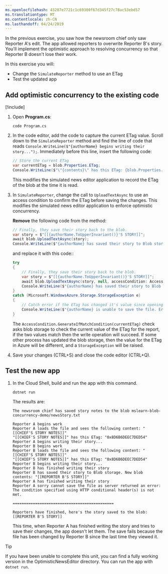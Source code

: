 ```yaml
---
ms.openlocfilehash: 43287e7721c1c69300f67d345f27c78ac53ebd57
ms.translationtype: MT
ms.contentlocale: zh-CN
ms.lasthandoff: 04/24/2019
---
```

In the previous exercise, you saw how the newsroom chief only saw Reporter A's edit. The app allowed reporters to overwrite Reporter B's story. You'll implement the optimistic approach to resolving concurrency so that Reporter B doesn't lose their work.

In this exercise you will:
- Change the `SimulateReporter` method to use an ETag
- Test the updated app

## <a name="add-optimistic-concurrency-to-the-existing-code"></a>Add optimistic concurrency to the existing code

[!include[](../../../includes/azure-cloudshell-copy-paste-tip.md)]

1. Open **Program.cs**: 

    ```console
    code Program.cs
    ```

1. In the code editor, add the code to capture the current ETag value. Scroll down to the `SimulateReporter` method and find the line of code that reads `Console.WriteLine($"{authorName} begins writing their story...");`. Immediately before this line, insert the following code:

    ```csharp
    // Store the current ETag
    var currentETag = blob.Properties.ETag;
    Console.WriteLine($"\"{contents}\" has this ETag: {blob.Properties.ETag}");
    ```

    This modifies the simulated news editor application to record the ETag of the blob at the time it is read.

1. In `SimulateReporter`, change the call to `UploadTextAsync` to use an access condition to confirm the ETag before saving the changes. This modifies the simulated news editor application to enforce optimistic concurrency.
    
    **Remove** the following code from the method:

    ```csharp
    // Finally, they save their story back to the blob.
    var story = $"[[{authorName.ToUpperInvariant()}'S STORY]]";
    await blob.UploadTextAsync(story);
    Console.WriteLine($"{authorName} has saved their story to Blob storage. New blob contents: \"{story}\"");
    ```

    and replace it with this code::

    ```csharp
    try 
    {
        // Finally, they save their story back to the blob.
        var story = $"[[{authorName.ToUpperInvariant()}'S STORY]]";
        await blob.UploadTextAsync(story, null, accessCondition: AccessCondition.GenerateIfMatchCondition(currentETag), null, null);
        Console.WriteLine($"{authorName} has saved their story to Blob storage. New blob contents: \"{story}\"");
    } 
    catch (Microsoft.WindowsAzure.Storage.StorageException e) 
    {
        // Catch error if the ETag has changed it's value since opening the file
        Console.WriteLine($"{authorName} is unable to save the file. Error: {e.Message}");
    }
    ```

    The `AccessCondition.GenerateIfMatchCondition(currentETag)` check asks blob storage to check the current value of the ETag for the report, if the two values match then the write operation will succeed. If some other process has updated the blob storage, then the value for the ETag in Azure will be different, and a `StorageException` will be raised.

1. Save your changes (CTRL+S) and close the code editor (CTRL+Q).

## <a name="test-the-new-app"></a>Test the new app

1. In the Cloud Shell, build and run the app with this command.

    ```bash
    dotnet run
    ```

    The results are:

    ```console
    The newsroom chief has saved story notes to the blob mslearn-blob-concurrency-demo/newsStory.txt

    Reporter A begins work
    Reporter A loads the file and sees the following content: "[[CHIEF'S STORY NOTES]]"
    "[[CHIEF'S STORY NOTES]]" has this ETag: "0x8D6B6DEEC7DED54"
    Reporter A begins writing their story...
    Reporter B begins work
    Reporter B loads the file and sees the following content: "[[CHIEF'S STORY NOTES]]"
    "[[CHIEF'S STORY NOTES]]" has this ETag: "0x8D6B6DEEC7DED54"
    Reporter B begins writing their story...
    Reporter B has finished writing their story
    Reporter B has saved their story to Blob storage. New blob contents: "[[REPORTER B'S STORY]]"
    Reporter A has finished writing their story
    Reporter A sorry cannot save the file as server returned an error: The condition specified using HTTP conditional header(s) is not met.

    =============================================

    Reporters have finished, here's the story saved to the blob:
    [[REPORTER B'S STORY]]
    ```

    This time, when Reporter A has finished writing the story and tries to save their changes, the app doesn't let them. The save fails because the file has been changed by Reporter B since the last time they viewed it.

> [!TIP]
> If you have been unable to complete this unit, you can find a fully working version in the OptimisticNewsEditor directory. You can run the app with `dotnet run`.